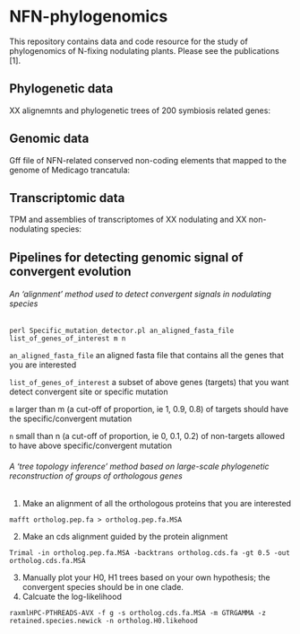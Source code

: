 # NFN-phylogenomics

This repository contains data and code resource for the study of phylogenomics of N-fixing nodulating plants.
Please see the publications [1]. 

## Phylogenetic data

XX alignemnts and phylogenetic trees of 200 symbiosis related genes:

## Genomic data

Gff file of NFN-related conserved non-coding elements that mapped to the genome of Medicago trancatula:

## Transcriptomic data

TPM and assemblies of transcriptomes of XX nodulating and XX non-nodulating species:

## Pipelines for detecting genomic signal of convergent evolution

###### An ‘alignment’ method used to detect convergent signals in nodulating species

```
perl Specific_mutation_detector.pl an_aligned_fasta_file list_of_genes_of_interest m n
```
`an_aligned_fasta_file` an aligned fasta file that contains all the genes that you are interested

`list_of_genes_of_interest` a subset of above genes (targets) that you want detect convergent site or specific mutation

`m` larger than  m (a cut-off of proportion, ie 1, 0.9, 0.8) of targets should have the specific/convergent mutation

`n` small than n (a cut-off of proportion, ie 0, 0.1, 0.2) of non-targets allowed to have above specific/convergent mutation


###### A ‘tree topology inference’ method based on large-scale phylogenetic reconstruction of groups of orthologous genes

1. Make an alignment of all the orthologous proteins that you are interested
```
mafft ortholog.pep.fa > ortholog.pep.fa.MSA
```

2. Make an cds alignment guided by the protein alignment
```
Trimal -in ortholog.pep.fa.MSA -backtrans ortholog.cds.fa -gt 0.5 -out ortholog.cds.fa.MSA
```
3. Manually plot your H0, H1 trees based on your own hypothesis; the convergent species should be in one clade. 
4. Calcuate the log-likelihood
```
raxmlHPC-PTHREADS-AVX -f g -s ortholog.cds.fa.MSA -m GTRGAMMA -z retained.species.newick -n ortholog.H0.likehood
```

